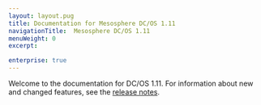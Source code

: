 ```yaml
---
layout: layout.pug
title: Documentation for Mesosphere DC/OS 1.11
navigationTitle:  Mesosphere DC/OS 1.11
menuWeight: 0
excerpt:

enterprise: true
---
```


Welcome to the documentation for DC/OS 1.11. For information about new and changed features, see the [release notes](/1.11/release-notes/).
